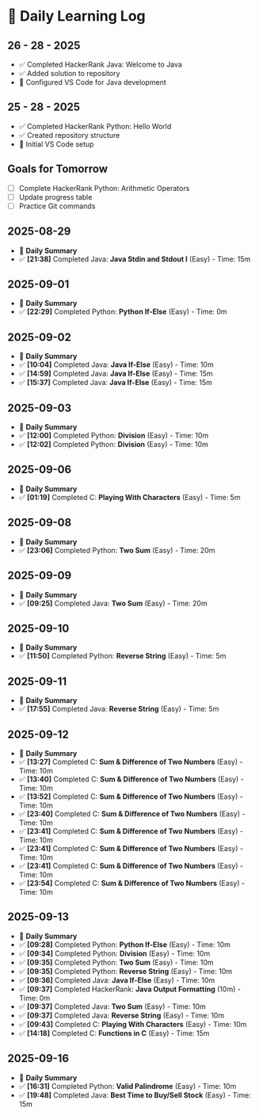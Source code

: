 # 📝 Daily Learning Log

## 26 - 28 - 2025
- ✅ Completed HackerRank Java: Welcome to Java
- ✅ Added solution to repository
- 🔧 Configured VS Code for Java development

## 25 - 28 - 2025
- ✅ Completed HackerRank Python: Hello World
- ✅ Created repository structure
- 🔧 Initial VS Code setup

## Goals for Tomorrow
- [ ] Complete HackerRank Python: Arithmetic Operators
- [ ] Update progress table
- [ ] Practice Git commands

## 2025-08-29
- 📅 **Daily Summary**
- ✅ **[21:38]** Completed Java: **Java Stdin and Stdout I** (Easy) - Time: 15m

## 2025-09-01
- 📅 **Daily Summary**
- ✅ **[22:29]** Completed Python: **Python If-Else** (Easy) - Time: 0m

## 2025-09-02
- 📅 **Daily Summary**
- ✅ **[10:04]** Completed Java: **Java If-Else** (Easy) - Time: 10m
- ✅ **[14:59]** Completed Java: **Java If-Else** (Easy) - Time: 15m
- ✅ **[15:37]** Completed Java: **Java If-Else** (Easy) - Time: 15m

## 2025-09-03
- 📅 **Daily Summary**
- ✅ **[12:00]** Completed Python: **Division** (Easy) - Time: 10m
- ✅ **[12:02]** Completed Python: **Division** (Easy) - Time: 10m

## 2025-09-06
- 📅 **Daily Summary**
- ✅ **[01:19]** Completed C: **Playing With Characters** (Easy) - Time: 5m

## 2025-09-08
- 📅 **Daily Summary**
- ✅ **[23:06]** Completed Python: **Two Sum** (Easy) - Time: 20m

## 2025-09-09
- 📅 **Daily Summary**
- ✅ **[09:25]** Completed Java: **Two Sum** (Easy) - Time: 20m

## 2025-09-10
- 📅 **Daily Summary**
- ✅ **[11:50]** Completed Python: **Reverse String** (Easy) - Time: 5m

## 2025-09-11
- 📅 **Daily Summary**
- ✅ **[17:55]** Completed Java: **Reverse String** (Easy) - Time: 5m

## 2025-09-12
- 📅 **Daily Summary**
- ✅ **[13:27]** Completed C: **Sum & Difference of Two Numbers** (Easy) - Time: 10m
- ✅ **[13:40]** Completed C: **Sum & Difference of Two Numbers** (Easy) - Time: 10m
- ✅ **[13:52]** Completed C: **Sum & Difference of Two Numbers** (Easy) - Time: 10m
- ✅ **[23:40]** Completed C: **Sum & Difference of Two Numbers** (Easy) - Time: 10m
- ✅ **[23:41]** Completed C: **Sum & Difference of Two Numbers** (Easy) - Time: 10m
- ✅ **[23:41]** Completed C: **Sum & Difference of Two Numbers** (Easy) - Time: 10m
- ✅ **[23:41]** Completed C: **Sum & Difference of Two Numbers** (Easy) - Time: 10m
- ✅ **[23:54]** Completed C: **Sum & Difference of Two Numbers** (Easy) - Time: 10m

## 2025-09-13
- 📅 **Daily Summary**
- ✅ **[09:28]** Completed Python: **Python If-Else** (Easy) - Time: 10m
- ✅ **[09:34]** Completed Python: **Division** (Easy) - Time: 10m
- ✅ **[09:35]** Completed Python: **Two Sum** (Easy) - Time: 10m
- ✅ **[09:35]** Completed Python: **Reverse String** (Easy) - Time: 10m
- ✅ **[09:36]** Completed Java: **Java If-Else** (Easy) - Time: 10m
- ✅ **[09:37]** Completed HackerRank: **Java Output Formatting** (10m) - Time: 0m
- ✅ **[09:37]** Completed Java: **Two Sum** (Easy) - Time: 10m
- ✅ **[09:37]** Completed Java: **Reverse String** (Easy) - Time: 10m
- ✅ **[09:43]** Completed C: **Playing With Characters** (Easy) - Time: 10m
- ✅ **[14:18]** Completed C: **Functions in C** (Easy) - Time: 15m

## 2025-09-16
- 📅 **Daily Summary**
- ✅ **[16:31]** Completed Python: **Valid Palindrome** (Easy) - Time: 10m
- ✅ **[19:48]** Completed Java: **Best Time to Buy/Sell Stock** (Easy) - Time: 15m
